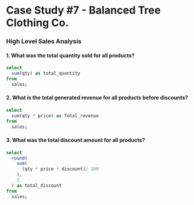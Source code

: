 # Case Study #7 - Balanced Tree Clothing Co.

### High Level Sales Analysis
#### 1.	What was the total quantity sold for all products?
````sql
select 
  sum(qty) as total_quantity 
from 
  sales;
````
#### 2.	What is the total generated revenue for all products before discounts?
````sql
select 
  sum(qty * price) as Total_revenue 
from 
  sales;
````
#### 3.	What was the total discount amount for all products?
````sql
select 
  round(
    sum(
      (qty * price * discount)/ 100
    ), 
    2
  ) as total_discount 
from 
  sales;
````
